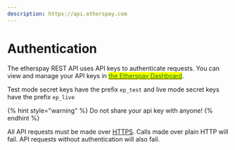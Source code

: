 ```yaml
---
description: https://api.etherspay.com
---
```


# Authentication

The etherspay REST API uses API keys to authenticate requests. You can view and manage your API keys in [<mark style="color:green;">the Etherspay Dashboard</mark>](https://dashboard.etherspay.com).

Test mode secret keys have the prefix `ep_test` and live mode secret keys have the prefix `ep_live`

{% hint style="warning" %}
Do not share your api key with anyone!
{% endhint %}

All API requests must be made over [HTTPS](http://en.wikipedia.org/wiki/HTTP\_Secure). Calls made over plain HTTP will fail. API requests without authentication will also fail.
